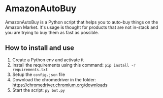 # AmazonAutoBuy
AmazonAutoBuy is a Python script that helps you to auto-buy things on the Amazon Market. It's usage is thought for products that are not in-stack and you are trying to buy them as fast as possible.

## How to install and use
1) Create a Python env and activate it
2) Install the requirements using this command: ` pip install -r requirements.txt `
3) Setup the `config.json` file
4) Download the chromedriver in the folder: https://chromedriver.chromium.org/downloads
5) Start the script: `py bot.py`